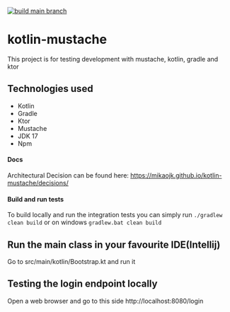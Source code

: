 [![build main branch](https://github.com/MikAoJk/kotlin-mustache/actions/workflows/build.yml/badge.svg)](https://github.com/MikAoJk/kotlin-mustache/actions/workflows/build.yml)

# kotlin-mustache
This project is for testing development with mustache, kotlin, gradle and ktor

## Technologies used
* Kotlin
* Gradle
* Ktor
* Mustache
* JDK 17
* Npm

#### Docs
Architectural Decision can be found here: https://mikaojk.github.io/kotlin-mustache/decisions/

#### Build and run tests
To build locally and run the integration tests you can simply run `./gradlew clean build` or on windows
`gradlew.bat clean build`

## Run the main class in your favourite IDE(Intellij)
Go to src/main/kotlin/Bootstrap.kt and run it

## Testing the login endpoint locally
Open a web browser and go to this side http://localhost:8080/login
